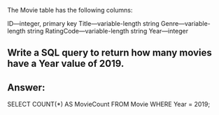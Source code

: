 The Movie table has the following columns:

ID—integer, primary key
Title—variable-length string
Genre—variable-length string
RatingCode—variable-length string
Year—integer
## Write a SQL query to return how many movies have a Year value of 2019.

Answer:
---
SELECT COUNT(*) AS MovieCount
FROM Movie
WHERE Year = 2019;